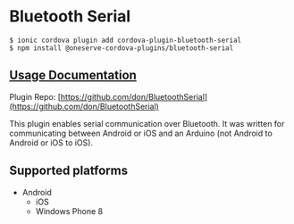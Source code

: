 # Bluetooth Serial

```text
$ ionic cordova plugin add cordova-plugin-bluetooth-serial
$ npm install @oneserve-cordova-plugins/bluetooth-serial
```

## [Usage Documentation](https://oneserve.gitbook.io/oneserve-cordova-plugins/plugins/bluetooth-serial/)

Plugin Repo: [https://github.com/don/BluetoothSerial](https://github.com/don/BluetoothSerial)

This plugin enables serial communication over Bluetooth. It was written for communicating between Android or iOS and an Arduino \(not Android to Android or iOS to iOS\).

## Supported platforms

* Android
  * iOS
  * Windows Phone 8

